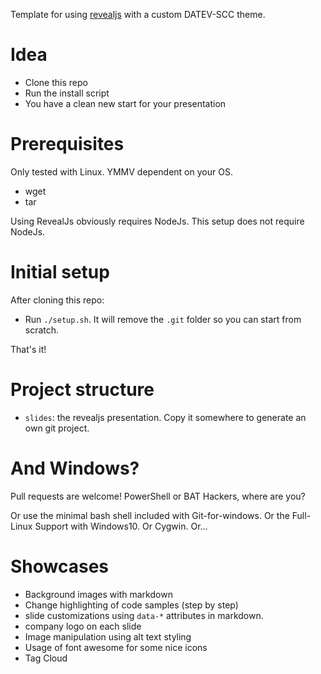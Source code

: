 Template for using [revealjs](https://github.com/hakimel/reveal.js)
with a custom DATEV-SCC theme.

# Idea

- Clone this repo
- Run the install script
- You have a clean new start for your presentation

# Prerequisites

Only tested with Linux. YMMV dependent on your OS.

- wget
- tar

Using RevealJs obviously requires NodeJs. This setup does not require NodeJs.

# Initial setup 

After cloning this repo:

- Run `./setup.sh`. It will remove the `.git` folder so you can start from scratch.

That's it!

# Project structure

- `slides`: the revealjs presentation. Copy it somewhere to generate an own
  git project.

# And Windows?

Pull requests are welcome! PowerShell or BAT Hackers, where are you?

Or use the minimal bash shell included with Git-for-windows. Or the Full-Linux Support with Windows10. Or Cygwin. Or...

# Showcases

- Background images with markdown
- Change highlighting of code samples (step by step)
- slide customizations using `data-*` attributes in markdown.
- company logo on each slide
- Image manipulation using alt text styling
- Usage of font awesome for some nice icons
- Tag Cloud
